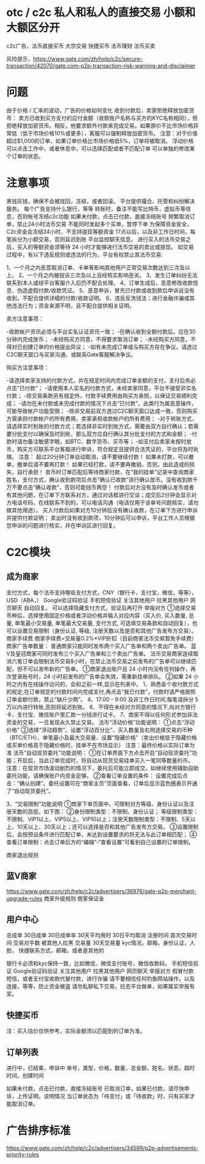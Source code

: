 
# otc / c2c 私人和私人的直接交易 小额和大额区分开
c2c广告，法币直接买币
大宗交易
快捷买币
法币理财
法币买卖

风险提示，https://www.gate.com/zh/help/c2c/secure-transaction/42070/gate.com-p2p-transaction-risk-warning-and-disclaimer

# 问题
由于价格 / 汇率的波动，广告的价格如何变化
收到付款后，卖家拒绝释放加密货币：
卖方已收到买方支付的应付金额（收款账户名称与买方的KYC名称相同），但拒绝释放加密货币。相反，他要求额外付款来完成交易。如果原价不比市场价格异常低（低于市场价格10%或更多），客服可以强制释放加密货币。
注意：对于价值超过$1,000的订单，如果订单价格比市场价格低5%，订单将被取消。
浮动价格
可以点击工作中，或者休息中，可以选择匹配或者不匹配订单
可以单独的修改某个订单的状态。


# 注意事项
黑钱灰钱，确保不会被找回，冻结，或者回滚。
平台提供撮合、托管和纠纷解决服务。
每个广告支持什么银行，等等
转账时，备注不能写比特币，虚拟币等信息，否则帐号冻结c2c功能
如果未付款，点击已付款，直接冻结账号
频繁取消订单，禁止24小时法币交易
不能同时发起多个买单，暂停下单
为保障资金安全，C2c资金会冻结24小时，不支持提现等额资金
17点以后，以及非工作日时间，每笔拆分为小额交易，否则延迟到账
平台监控聊天信息。
进行买入的法币交易之后，买入的等额资金须等待 24 小时才能够进行法币交易的卖出或提现。
如交易过程中，有以下违反规则或违法的行为，平台有权禁止其法币交易:

1、一个月之内恶意取消订单、卡单等影响其他用户正常交易次数达到三次及以上。
2、一个月之内被投诉三次及以上且经核实影响恶劣。
3、发生订单纠纷无法联系到本人或经平台客服介入后仍不配合处理。
4、订单生成后，恶意修改收款信息、伪造虚假付款/收款凭证。
5、恶意申诉，冒充已付款或收到款后申诉说没有收到，不配合提供详细的付款/收款证明。
6、违反反洗钱法；进行金融诈骗或其他违法行为；资金来源不明，且不配合提供相关证明。

卖方注意事项：

-收款帐户资讯必须与平台实名认证资讯一致；
-在确认收到全额付款后，应在30分钟内完成放币；
-未经购买方同意，不得要求取消订单；
-未经购买方同意，不得对已创建订单的价格提出异议；
-如有未完成订单或与购买方存在争议，请透过C2C聊天窗口与买家沟通，或联系Gate客服解决争议。

购买方注意事项：

-请选择卖家支持的付款方式，并在规定时间内完成订单金额的支付，支付后务必点击“已付款”；
-请使用本人实名的付款方式，未经卖家同意，平台不接受非实名付款；
-除交易条款另有规定外，付款手续费用由购买方承担，以保证交易顺利完成；
-请勿在未付款或未完成付款的情况下点击“已付款”，此类行为属恶意操作，可能导致帐户功能受限；
-除非交易前双方透过C2C聊天窗口达成一致，否则购买方需承担付款帐户的所有费用，卖家承担收款帐户的所有费用；
-对于转账方式，请选择实时到账的付款方式；若选择非实时到账方式，需要由双方自行确认；若需要分批支付以确保及时到账，那么双方应自行确认其分批支付的方式和金额；
-付款时请勿备注敏感字眼，如BTC、数字货币、买币等；
-如支付后卖家未按时放币，购买方可联系平台客服进行申诉，符合规定且提供合法凭证的，平台将及时处理。
注意： 超过20分钟订单自动取消，请不要继续付款！ 如果未打款，可以撤单，撤单后请不要再打款！ 如果已经打款，请不要再撤销，否则，由此造成的损失，自行承担！
卖币时订单匹配后等待商家付款，在“我的挂单”记录中查询商家姓名，支付方式，确认收到款项后点击”确认已收款”进行确认放币。没有收到款千万不要点击“确认收款”，否则可能钱币两空！
付款后对方没有及时确认发币或者有其他问题，在订单下方联系对方，通过对话框进行交谈；成交后2分钟会显示对方电话号码，在线联系不到的，可以电话沟通（电话仅用于该单号问题核实，请勿做其他用途）。
买入付款后如果对方10分钟后没有确认收款，在订单下方进行申诉并提供付款证明； 卖出时没有收到款项，10分钟后可以申诉，平台工作人员根据您申诉的问题进行核实，并在申诉区进行回复。


# C2C模块
## 成为商家
支付方式，每个法币支持哪些支付方式，CNY（银行卡，支付宝，微信，等等），USD（ABA，）
Google验证码验证
手机短信验证
关注其他用户
拉黑其他用户
网页聊天
自动回复。
可以选择隐藏支付方式，验证后再打开
举报对方
①选择交易币种后，选择使用固定价格或者浮动价格并输入对应内容（买入价, 买入数量, 总量, 单笔最小交易量, 单笔最大交易量, 支付方式, 可选填交易条款和自动回复），也可以设置交易限制（身份认证, 等级, 注册天数以及是否和其他广告发布方交易）。
商家手续费
商家手续费=交易量0.2%*VIP折扣（目前商家法币交易暂免手续费）
商家广告单数量：
普通商家只能同时发布两个买入广告单和两个卖出广告单。
蓝V及皇冠商家可同时发布三个买入广告单和三个卖出广告单。
法币交易商家连续取消六笔订单会限制法币交易8小时，在禁止法币交易之前发布的广告单可以继续匹配，但不可以发布新的广告单。
①商家退出账户且 24 小时内没有任何操作，再次登录账号时，24 小时前发布的广告单会失效，需重新挂单排队。
②如果 24 小时之内有在线操作访问的，会和之前一样,显示在列表中。
1、熟悉各个收付款方式的规定,在订单规定的付款时间内完成支付,再点击“我已付款”，付款时请严格按照订单金额付款，禁止“缺斤少两”。
4、17:00 - 9:00 及非工作日时间,每笔请拆分 5 万以内进行转账,否则将延迟到账。
6、不得在未经对方同意的情况下,向对方银行卡、支付宝、微信账户里汇款一分钱进行试卡。
7、商家不得以任何形式参加非法资金的交易，一旦发现永久禁止交易。
法币“浮动价格”功能说明：
①点击“浮动价格”
②选择“浮动趋势”、设置“浮动百分比”、买入数量及右侧选择交易的币种（BTC/ETH）、单笔最小及最大交易量、设置“隐藏价格”（卖出价格低于隐藏价格或买单价格高于隐藏价格时，挂单不在市场显示）
注意：最终价格以实际订单为准
法币“自动现货委托”功能说明：
①在订单界面下方点击开启“自动现货委托”功能；开启后，当此订单完成时，将自动从现货交易挂单买入一笔同等数量的币。
注意：在现货市场波动剧烈的情况下，委托后可能立即成交，如继续使用辅助自助委托功能，请确保账户内资金足够。
②查看订单设置的条件： 设置完成后点击：“确认创建”。委托设置可在“商家主页”页面查看，订单后显示蓝色圈表示开通了“自动现货委托”。

3、“交易限制”功能说明
①商家下单页面中，可限制对方等级、身份认证以及注册天数的高低，如下图：
②身份限制类型：不限制、身份认证； 等级限制类型：不限制、VIP1以上、VIP5以上、VIP10以上；注册天数限制类型：不限制、5天以上、10天以上、30天以上；还可以选择是否和其他广告发布方交易。
③设置限制后，会按预设条件进行匹配订单，未达到设置要求的将无法与此订单相匹配；
④查看订单限制：点击订单后方的“编辑”-“查看设置”可看到自己设置的订单限制。

商家退出规则


## 蓝V商家
https://www.gate.com/zh/help/c2c/advertisers/36976/gate-p2p-merchant-upgrade-rules
商家升级规则
商家保证金

## 用户中心
总成单
30日成单
30日成单率
30天平均用时
30日平均取消
注册时间
首次交易时间
交易对手数
被其他人拉黑
交易量
30天交易量
kyc情况，邮箱，身份认证，人脸，
快捷联系方式，邮箱，或者是其他的

银行卡必须和kyc保持一致，比如微信，微信支付账号，微信收款码，
手机短信验证
Google验证码验证
关注其他用户
拉黑其他用户
网页聊天
举报对方
假冒付款短信，或者支付宝收款代替付款，进行诈骗
请不要相信任何钓鱼网站操作，以及连接，等等，防止资金被盗
请勿私聊私下交易，拉去平台做单，如果属实举报有奖。


## 快捷买币
注：买入估价仅供参考，实际金额须以匹配到的订单为准。


## 订单列表
进行中，已结束，申诉中
单号，类型，价格，数量，总金额，姓名，状态，超时时间，创建时间

如果未付款，点击已付款，直接冻结账号
已取消订单，如果已付款，请尽快申诉，上传证明，说明情况
当订单状态为「待支付」或「待收款」时，只有买家才能取消订单。

# 广告排序标准
https://www.gate.com/zh/help/c2c/advertisers/34599/p2p-advertisements-priority-rules


